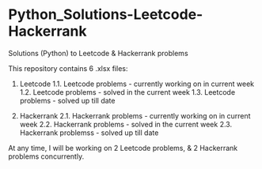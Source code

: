 # Python_Solutions-Leetcode-Hackerrank
Solutions (Python) to Leetcode &amp; Hackerrank problems

This repository contains 6 .xlsx files:

1. Leetcode
1.1. Leetcode problems - currently working on in current week
1.2. Leetcode problems - solved in the current week
1.3. Leetcode problems - solved up till date

2. Hackerrank
2.1. Hackerrank problems - currently working on in current week
2.2. Hackerrank problems - solved in the current week
2.3. Hackerrank problemss - solved up till date

At any time, I will be working on 2 Leetcode problems, & 2 Hackerrank problems concurrently.

